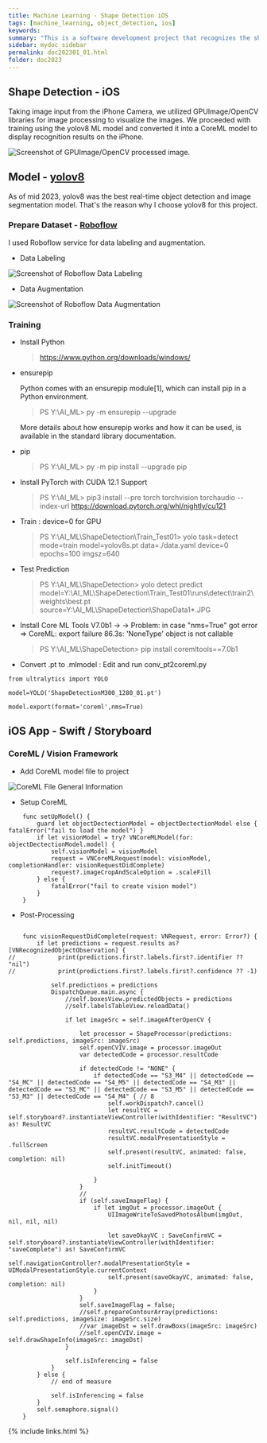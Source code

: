 ```yaml
---
title: Machine Learning - Shape Detection iOS
tags: [machine_learning, object_detection, ios]
keywords:
summary: "This is a software development project that recognizes the shape and arrangement of hidden figures of KOMSCO (Korea Minting and Security Printing Corporation) from June to December 2023 and authenticates genuine products with encrypted codes."
sidebar: mydoc_sidebar
permalink: doc202301_01.html
folder: doc2023
---
```


## Shape Detection - iOS

Taking image input from the iPhone Camera, we utilized GPUImage/OpenCV libraries for image processing to visualize the images. We proceeded with training using the yolov8 ML model and converted it into a CoreML model to display recognition results on the iPhone.

![Screenshot of GPUImage/OpenCV processed image.](img202301_01.jpg)

## Model - [yolov8](https://docs.ultralytics.com/)

As of mid 2023, yolov8 was the best real-time object detection and image segmentation model. That's the reason why I choose yolov8 for this project.

### Prepare Dataset - [Roboflow](https://universe.roboflow.com/heungwook-song-uirnp/shape-detection-i522t/model/11)

I used Roboflow service for data labeling and augmentation. 

* Data Labeling

![Screenshot of Roboflow Data Labeling](roboflow_data_labeling.png)

* Data Augmentation

![Screenshot of Roboflow Data Augmentation](roboflow_data_augmentation.png)


### Training

- Install Python
  > https://www.python.org/downloads/windows/

- ensurepip
  
   Python comes with an ensurepip module[1], which can install pip in a Python environment.

  > PS Y:\AI_ML>  py -m ensurepip --upgrade

  More details about how ensurepip works and how it can be used, is available in the standard library documentation.

- pip
  > PS Y:\AI_ML> py -m pip install --upgrade pip

- Install PyTorch with CUDA 12.1 Support
  > PS Y:\AI_ML> pip3 install --pre torch torchvision torchaudio --index-url https://download.pytorch.org/whl/nightly/cu121

- Train : device=0 for GPU
  > PS Y:\AI_ML\ShapeDetection\Train_Test01> yolo task=detect mode=train model=yolov8s.pt data=./data.yaml device=0 epochs=100 imgsz=640

- Test Prediction
  > PS Y:\AI_ML\ShapeDetection> yolo detect predict model=Y:\AI_ML\ShapeDetection\Train_Test01\runs\detect\train2\weights\best.pt source=Y:\AI_ML\ShapeDetection\ShapeData1\*.JPG

- Install Core ML Tools V7.0b1 -> 
-> Problem: in case "nms=True" got error => CoreML: export failure  86.3s: 'NoneType' object is not callable
  > PS Y:\AI_ML\ShapeDetection> pip install coremltools==7.0b1

- Convert .pt to .mlmodel : Edit and run conv_pt2coreml.py

```
from ultralytics import YOLO

model=YOLO('ShapeDetectionM300_1280_01.pt')

model.export(format='coreml',nms=True)
```


## iOS App - Swift / Storyboard

### CoreML / Vision Framework

* Add CoreML model file to project

![CoreML File General Information](yolov8_CoreML_General.png)

* Setup CoreML 

```
    func setUpModel() {
        guard let objectDectectionModel = objectDectectionModel else { fatalError("fail to load the model") }
        if let visionModel = try? VNCoreMLModel(for: objectDectectionModel.model) {
            self.visionModel = visionModel
            request = VNCoreMLRequest(model: visionModel, completionHandler: visionRequestDidComplete)
            request?.imageCropAndScaleOption = .scaleFill
        } else {
            fatalError("fail to create vision model")
        }
    }

```

* Post-Processing

```

    func visionRequestDidComplete(request: VNRequest, error: Error?) {
        if let predictions = request.results as? [VNRecognizedObjectObservation] {
//            print(predictions.first?.labels.first?.identifier ?? "nil")
//            print(predictions.first?.labels.first?.confidence ?? -1)
            
            self.predictions = predictions
            DispatchQueue.main.async {
                //self.boxesView.predictedObjects = predictions
                //self.labelsTableView.reloadData()

                if let imageSrc = self.imageAfterOpenCV {
                    
                    let processor = ShapeProcessor(predictions: self.predictions, imageSrc: imageSrc)
                    self.openCVIV.image = processor.imageOut
                    var detectedCode = processor.resultCode
                    
                    if detectedCode != "NONE" {
                        if detectedCode == "S3_M4" || detectedCode == "S4_MC" || detectedCode == "S4_M5" || detectedCode == "S4_M3" || detectedCode == "S3_MC" || detectedCode == "S3_M5" || detectedCode == "S3_M3" || detectedCode == "S4_M4" { // 8
                            self.workDispatch?.cancel()
                            let resultVC =  self.storyboard?.instantiateViewController(withIdentifier: "ResultVC") as! ResultVC
                            resultVC.resultCode = detectedCode
                            resultVC.modalPresentationStyle = .fullScreen
                            self.present(resultVC, animated: false, completion: nil)
                            self.initTimeout()
                            
                        }
                    }
                    //
                    if (self.saveImageFlag) {
                        if let imgOut = processor.imageOut {
                            UIImageWriteToSavedPhotosAlbum(imgOut, nil, nil, nil)

                            let saveOkayVC : SaveConfirmVC = self.storyboard?.instantiateViewController(withIdentifier: "saveComplete") as! SaveConfirmVC
                            self.navigationController?.modalPresentationStyle = UIModalPresentationStyle.currentContext
                            self.present(saveOkayVC, animated: false, completion: nil)
                        }
                    }
                    self.saveImageFlag = false;
                    //self.prepareContourArray(predictions: self.predictions, imageSize: imageSrc.size)
                    //var imageDst = self.drawBoxs(imageSrc: imageSrc)
                    //self.openCVIV.image = self.drawShapeInfo(imageSrc: imageDst)
                }

                self.isInferencing = false
            }
        } else {
            // end of measure
            
            self.isInferencing = false
        }
        self.semaphore.signal()
    }

```











{% include links.html %}
